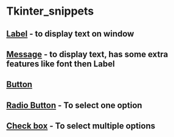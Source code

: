 # Tkinter_snippets
## [Label](https://github.com/hardikkamboj/Tkinter_snippets/blob/main/Labels.py) - to display text on window
## [Message](https://github.com/hardikkamboj/Tkinter_snippets/blob/main/Message.py) - to display text, has some extra features like font then Label
## [Button](https://github.com/hardikkamboj/Tkinter_snippets/blob/main/buttons.py)
## [Radio Button](https://github.com/hardikkamboj/Tkinter_snippets/blob/main/radiobuttons.py) - To select one option
## [Check box](https://github.com/hardikkamboj/Tkinter_snippets/blob/main/Checkbox.py) - To select multiple options

